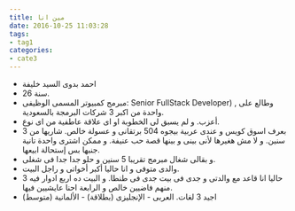 ```yaml
---
title: مين انا
date: 2016-10-25 11:03:28
tags:
- tag1
categories: 
- cate3
---
```


- احمد بدوى السيد خليفة 
- 26 سنة. 
- مبرمج كمبيوتر المسمى الوظيفى: Senior FullStack Developer) , وطالع على واحدة من اكبر 3 شركات البرمجة بالسعودية. 
- أعزب. و لم يسبق لى الخطوبة او اى علاقة عاطفية من اى نوع.
- بعرف اسوق كويس و عندى عربية بيجوه 504 برتقانى و عسولة خالص. شاريها من 3 سنين. و لا مش هغيرها لأنى بينى و بينها قصة حب عنيفة. و ممكن اشترى واحدة تانية جنبها بس إستحالة ابيعها. 
- و بقالى شغال مبرمج تقريبا 5 سنين و حلو جدا جدا فى شغلى. 
- والدى متوفى و انا حاليا أكبر أخواتى و راجل البيت. 
- حاليا انا قاعد مع والدتى و جدى فى بيت جدى فى طنطا. و البيت ده اربع ادوار فيه 3 منهم فاضيين خالص و الرابعة احنا عايشيين فيها. 
- اجيد 3 لغات. العربى - الإنجليزى (بطلاقة) - الألمانية (متوسط) 
